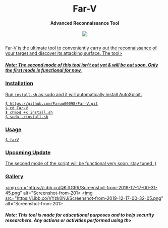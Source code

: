 <h1 align="center">Far-V</h4>


<h4 align="center">Advanced Reconnaissance Tool</h4>
<p align="center">
<img src="https://img.shields.io/badge/contributions-welcome-brightgreen.svg?style=flat&label=Contributions&colorA=blue&colorB=black">
</p>

<p align="center"><a href="https://ibb.co/FBbr1gT"><img src="https://i.ibb.co/Zh6jrWD/Screenshot-from-2019-12-16-20-29-05-1.png" alt=>
</p>
<p>
Far-V is the ultimate tool to conveniently carry out the reconnaissance of your target and discover its attacking surface. The tool>
</p>

##### Note: The second mode of this tool isn't out yet & will be out soon. Only the first mode is functional for now.

### Installation
Run `install.sh` as sudo and it will automatically install AutoXploit.
```
$ https://github.com/Faruq00098/Far-V.git
$ cd Far-V
$ chmod +x install.sh
$ sudo ./install.sh
```

### Usage
```
$ farV
```
### Upcoming Update
The second mode of the script will be functional very soon, stay tuned :)

### Gallery
<a href="https://ibb.co/DRvTnyy"><img src="https://i.ibb.co/QKTtGRR/Screenshot-from-2019-12-17-00-31-45.png" alt="Screenshot-from-201>
<a href="https://ibb.co/v4TMCBV"><img src="https://i.ibb.co/VYzk0NJ/Screenshot-from-2019-12-17-00-32-05.png" alt="Screenshot-from-201>


##### Note: This tool is made for educational purposes and to help security researchers. Any actions or activities performed using th>